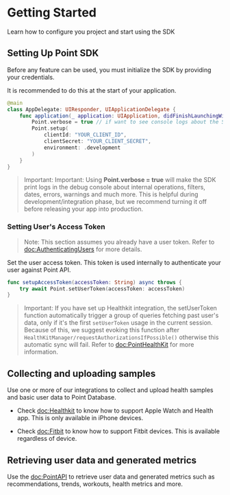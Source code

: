# Getting Started

Learn how to configure you project and start using the SDK

## Setting Up Point SDK

Before any feature can be used, you must initialize the SDK by providing your credentials.

It is recommended to do this at the start of your application.
```swift
@main
class AppDelegate: UIResponder, UIApplicationDelegate {
    func application(_ application: UIApplication, didFinishLaunchingWithOptions launchOptions: [UIApplication.LaunchOptionsKey: Any]?) -> Bool {
        Point.verbose = true // if want to see console logs about the SDK operations
        Point.setup(
            clientId: "YOUR_CLIENT_ID", 
            clientSecret: "YOUR_CLIENT_SECRET",
            environment: .development
        )
    }
}
```

> Important: Important: Using **Point.verbose = true** will make the SDK print logs in the debug console about internal operations, filters, dates, errors, warnings and much more. This is helpful during development/integration phase, but we recommend turning it off before releasing your app into production.


### Setting User's Access Token

> Note: This section assumes you already have a user token. Refer to <doc:AuthenticatingUsers> for more details.

 Set the user access token. This token is used internally to authenticate your user against Point API.

```swift
func setupAccessToken(accessToken: String) async throws {
    try await Point.setUserToken(accessToken: accessToken)
}
```

> Important: If you have set up Healthkit integration, the setUserToken function automatically trigger a group of queries fetching past user's data, only if it's the first `setUserToken` usage in the current session. Because of this, we suggest evoking this function after ``HealthKitManager/requestAuthorizationsIfPossible()`` otherwise this automatic sync will fail. Refer to <doc:PointHealthKit> for more information.



## Collecting and uploading samples
Use one or more of our integrations to collect and upload health samples and basic user data to Point Database.

- Check <doc:Healthkit> to know how to support Apple Watch and Health app. This is only available in iPhone devices.

- Check <doc:Fitbit> to know how to support Fitbit devices. This is available regardless of device.

## Retrieving user data and generated metrics
Use the <doc:PointAPI> to retrieve user data and generated metrics such as recommendations, trends, workouts, health metrics and more.
